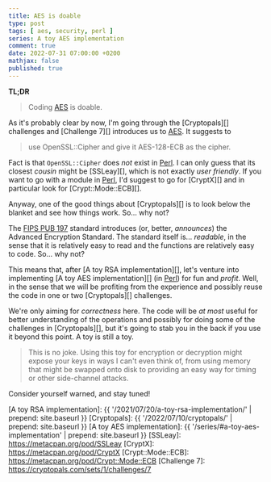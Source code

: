 ```yaml
---
title: AES is doable
type: post
tags: [ aes, security, perl ]
series: A toy AES implementation
comment: true
date: 2022-07-31 07:00:00 +0200
mathjax: false
published: true
---
```


**TL;DR**

> Coding [AES][] is doable.

As it's probably clear by now, I'm going through the [Cryptopals][]
challenges and [Challenge 7][] introduces us to [AES][]. It suggests to

> use OpenSSL::Cipher and give it AES-128-ECB as the cipher.

Fact is that `OpenSSL::Cipher` does *not* exist in [Perl][]. I can only
guess that its closest *cousin* might be [SSLeay][], which is not
exactly *user friendly*. If you want to go with a module in [Perl][],
I'd suggest to go for [CryptX][] and in particular look for
[Crypt::Mode::ECB][].

Anyway, one of the good things about [Cryptopals][] is to look below the
blanket and see how things work. So... why not?

The [FIPS PUB 197][AES] standard introduces (or, better, *announces*)
the Advanced Encryption Standard. The standard itself is... *readable*,
in the sense that it is relatively easy to read and the functions are
relatively easy to code. So... why not?

This means that, after [A toy RSA implementation][], let's venture into
implementing [A toy AES implementation][] (in [Perl][]) for fun and
*profit*. Well, in the sense that we will be profiting from the
experience and possibly reuse the code in one or two [Cryptopals][]
challenges.

We're only aiming for *correctness* here. The code will be *at most*
useful for better understanding of the operations and possibly for doing
some of the challenges in [Cryptopals][], but it's going to stab you in
the back if you use it beyond this point. A toy is still a toy.

> This is no joke. Using this toy for encryption or decryption might
> expose your keys in ways I can't even think of, from using memory that
> might be swapped onto disk to providing an easy way for timing or
> other side-channel attacks.

Consider yourself warned, and stay tuned!

[Perl]: https://www.perl.org/
[AES]: https://csrc.nist.gov/csrc/media/publications/fips/197/final/documents/fips-197.pdf
[A toy RSA implementation]: {{ '/2021/07/20/a-toy-rsa-implementation/' | prepend: site.baseurl }}
[Cryptopals]: {{ '/2022/07/10/cryptopals/' | prepend: site.baseurl }}
[A toy AES implementation]: {{ '/series/#a-toy-aes-implementation' | prepend: site.baseurl }}
[SSLeay]: https://metacpan.org/pod/SSLeay
[CryptX]: https://metacpan.org/pod/CryptX
[Crypt::Mode::ECB]: https://metacpan.org/pod/Crypt::Mode::ECB
[Challenge 7]: https://cryptopals.com/sets/1/challenges/7
